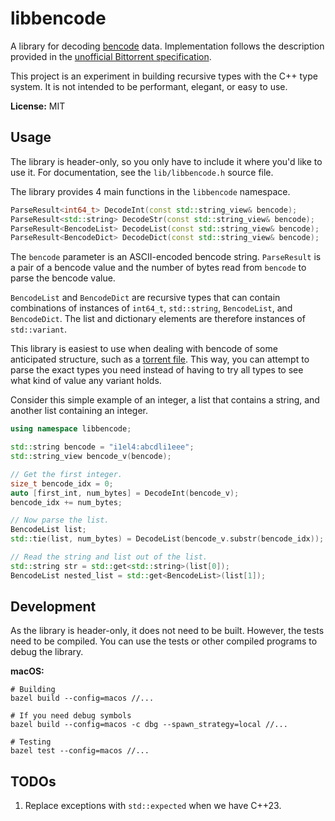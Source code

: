 # libbencode

A library for decoding [bencode](https://en.wikipedia.org/wiki/Bencode) data.
Implementation follows the description provided in the
[unofficial Bittorrent specification](https://wiki.theory.org/BitTorrentSpecification).

This project is an experiment in building recursive types with the C++ type
system. It is not intended to be performant, elegant, or easy to use.

**License:** MIT

## Usage

The library is header-only, so you only have to include it where you'd like to
use it. For documentation, see the `lib/libbencode.h` source file.

The library provides 4 main functions in the `libbencode` namespace.

```cpp
ParseResult<int64_t> DecodeInt(const std::string_view& bencode);
ParseResult<std::string> DecodeStr(const std::string_view& bencode);
ParseResult<BencodeList> DecodeList(const std::string_view& bencode);
ParseResult<BencodeDict> DecodeDict(const std::string_view& bencode);
```

The `bencode` parameter is an ASCII-encoded bencode string. `ParseResult` is a
pair of a bencode value and the number of bytes read from `bencode` to parse the
bencode value.

`BencodeList` and `BencodeDict` are recursive types that can contain
combinations of instances of `int64_t`, `std::string`, `BencodeList`, and
`BencodeDict`. The list and dictionary elements are therefore instances of
`std::variant`.

This library is easiest to use when dealing with bencode of some anticipated
structure, such as a [torrent file](https://en.wikipedia.org/wiki/Torrent_file).
This way, you can attempt to parse the exact types you need instead of having to
try all types to see what kind of value any variant holds.

Consider this simple example of an integer, a list that contains a string, and
another list containing an integer.

```cpp
using namespace libbencode;

std::string bencode = "i1el4:abcdli1eee";
std::string_view bencode_v(bencode);

// Get the first integer.
size_t bencode_idx = 0;
auto [first_int, num_bytes] = DecodeInt(bencode_v);
bencode_idx += num_bytes;

// Now parse the list.
BencodeList list;
std::tie(list, num_bytes) = DecodeList(bencode_v.substr(bencode_idx));

// Read the string and list out of the list.
std::string str = std::get<std::string>(list[0]);
BencodeList nested_list = std::get<BencodeList>(list[1]);
```

## Development

As the library is header-only, it does not need to be built. However, the tests
need to be compiled. You can use the tests or other compiled programs to debug
the library.

**macOS:**

```
# Building
bazel build --config=macos //...

# If you need debug symbols
bazel build --config=macos -c dbg --spawn_strategy=local //...

# Testing
bazel test --config=macos //...
```

## TODOs

1. Replace exceptions with `std::expected` when we have C++23.
